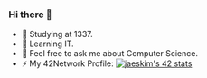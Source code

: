### Hi there 👋
- 🔭 Studying at 1337.
- 🌱 Learning IT.
- 💬 Feel free to ask me about Computer Science.
- ⚡ My 42Network Profile:
[![jaeskim's 42 stats](https://badge42.herokuapp.com/api/stats/ahamdy)](https://profile.intra.42.fr/users/ahamdy)
